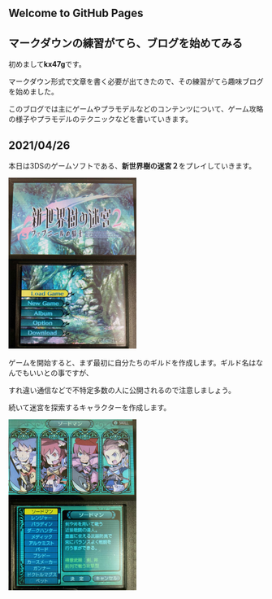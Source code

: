 ## Welcome to GitHub Pages
## マークダウンの練習がてら、ブログを始めてみる

初めまして**kx47g**です。

マークダウン形式で文章を書く必要が出てきたので、その練習がてら趣味ブログを始めました。

このブログでは主にゲームやプラモデルなどのコンテンツについて、ゲーム攻略の様子やプラモデルのテクニックなどを書いていきます。

## 2021/04/26

本日は3DSのゲームソフトである、**新世界樹の迷宮２**をプレイしていきます。

<img src="https://github.com/kx47g/kx47g.github.io/blob/main/photo/%E3%82%BF%E3%82%A4%E3%83%88%E3%83%AB%E7%94%BB%E9%9D%A2.jpg?raw=true" width="50%">


ゲームを開始すると、まず最初に自分たちのギルドを作成します。ギルド名はなんでもいいとの事ですが、

すれ違い通信などで不特定多数の人に公開されるので注意しましょう。


続いて迷宮を探索するキャラクターを作成します。

<img src="https://github.com/kx47g/kx47g.github.io/blob/main/photo/%E5%88%9D%E3%82%81%E3%81%A6%E3%81%AE%E3%82%AD%E3%83%A3%E3%83%A9%E3%83%A1%E3%82%A4%E3%82%AF.jpg?raw=true" width="50%">